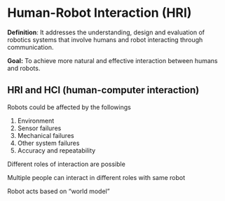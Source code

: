 # Human-Robot Interaction (HRI)

**Definition**: It addresses the understanding, design and evaluation of robotics systems that involve humans and robot interacting through communication.

**Goal:** To achieve more natural and effective interaction between humans and robots.

## HRI and HCI (human-computer interaction)

Robots could be affected by the followings

1. Environment 
2. Sensor failures
3. Mechanical failures
4. Other system failures
5. Accuracy and repeatability

Different roles of interaction are possible

Multiple people can interact in different roles with same robot

Robot acts based on “world model”

